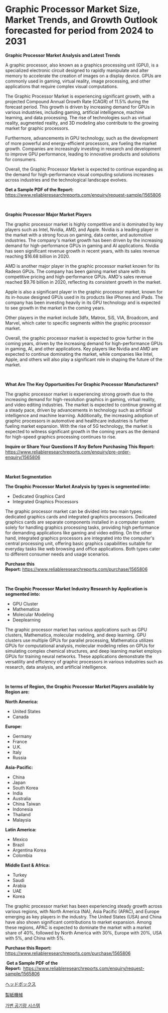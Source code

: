 <p><h1>Graphic Processor Market Size, Market Trends, and Growth Outlook forecasted for period from 2024 to 2031</h1></p><p><strong>Graphic Processor Market Analysis and Latest Trends</strong></p>
<p><p>A graphic processor, also known as a graphics processing unit (GPU), is a specialized electronic circuit designed to rapidly manipulate and alter memory to accelerate the creation of images on a display device. GPUs are commonly used in gaming, virtual reality, image processing, and other applications that require complex visual computations.</p><p>The Graphic Processor Market is experiencing significant growth, with a projected Compound Annual Growth Rate (CAGR) of 11.5% during the forecast period. This growth is driven by increasing demand for GPUs in various industries, including gaming, artificial intelligence, machine learning, and data processing. The rise of technologies such as virtual reality, augmented reality, and 3D modeling also contribute to the growing market for graphic processors.</p><p>Furthermore, advancements in GPU technology, such as the development of more powerful and energy-efficient processors, are fueling the market growth. Companies are increasingly investing in research and development to improve GPU performance, leading to innovative products and solutions for consumers.</p><p>Overall, the Graphic Processor Market is expected to continue expanding as the demand for high-performance visual computing solutions increases across industries and the technological landscape evolves.</p></p>
<p><strong>Get a Sample PDF of the Report:&nbsp;</strong> <a href="https://www.reliableresearchreports.com/enquiry/request-sample/1565806">https://www.reliableresearchreports.com/enquiry/request-sample/1565806</a></p>
<p>&nbsp;</p>
<p><strong>Graphic Processor Major Market Players</strong></p>
<p><p>The graphic processor market is highly competitive and is dominated by key players such as Intel, Nvidia, AMD, and Apple. Nvidia is a leading player in the market with a strong focus on gaming, data center, and automotive industries. The company's market growth has been driven by the increasing demand for high-performance GPUs in gaming and AI applications. Nvidia has seen significant revenue growth in recent years, with its sales revenue reaching $16.68 billion in 2020.</p><p>AMD is another major player in the graphic processor market known for its Radeon GPUs. The company has been gaining market share with its competitive pricing and high-performance GPUs. AMD's sales revenue reached $9.76 billion in 2020, reflecting its consistent growth in the market.</p><p>Apple is also a significant player in the graphic processor market, known for its in-house designed GPUs used in its products like iPhones and iPads. The company has been investing heavily in its GPU technology and is expected to see growth in the market in the coming years.</p><p>Other players in the market include 3dfx, Matrox, SiS, VIA, Broadcom, and Marvel, which cater to specific segments within the graphic processor market.</p><p>Overall, the graphic processor market is expected to grow further in the coming years, driven by the increasing demand for high-performance GPUs in gaming, AI, and other applications. Key players like Nvidia and AMD are expected to continue dominating the market, while companies like Intel, Apple, and others will also play a significant role in shaping the future of the market.</p></p>
<p>&nbsp;</p>
<p><strong>What Are The Key Opportunities For Graphic Processor Manufacturers?</strong></p>
<p><p>The graphic processor market is experiencing strong growth due to the increasing demand for high-resolution graphics in gaming, virtual reality, and video editing industries. The market is expected to continue growing at a steady pace, driven by advancements in technology such as artificial intelligence and machine learning. Additionally, the increasing adoption of graphic processors in automotive and healthcare industries is further fueling market expansion. With the rise of 5G technology, the market is expected to witness significant growth in the coming years as the demand for high-speed graphics processing continues to rise.</p></p>
<p><strong>Inquire or Share Your Questions If Any Before Purchasing This Report:</strong> <a href="https://www.reliableresearchreports.com/enquiry/pre-order-enquiry/1565806">https://www.reliableresearchreports.com/enquiry/pre-order-enquiry/1565806</a></p>
<p>&nbsp;</p>
<p><strong>Market Segmentation</strong></p>
<p><strong>The Graphic Processor Market Analysis by types is segmented into:</strong></p>
<p><ul><li>Dedicated Graphics Card</li><li>Integrated Graphics Processors</li></ul></p>
<p><p>The graphic processor market can be divided into two main types: dedicated graphics cards and integrated graphics processors. Dedicated graphics cards are separate components installed in a computer system solely for handling graphics processing tasks, providing high performance for demanding applications like gaming and video editing. On the other hand, integrated graphics processors are integrated into the computer's central processing unit, offering basic graphics capabilities suitable for everyday tasks like web browsing and office applications. Both types cater to different consumer needs and usage scenarios.</p></p>
<p><strong>Purchase this Report:&nbsp;</strong><a href="https://www.reliableresearchreports.com/purchase/1565806">https://www.reliableresearchreports.com/purchase/1565806</a></p>
<p>&nbsp;</p>
<p><strong>The Graphic Processor Market Industry Research by Application is segmented into:</strong></p>
<p><ul><li>GPU Cluster</li><li>Mathematica</li><li>Molecular Modeling</li><li>Deeplearning</li></ul></p>
<p><p>The graphic processor market has various applications such as GPU clusters, Mathematica, molecular modeling, and deep learning. GPU clusters use multiple GPUs for parallel processing, Mathematica utilizes GPUs for computational analysis, molecular modeling relies on GPUs for simulating complex chemical structures, and deep learning market employs GPUs for training neural networks. These applications demonstrate the versatility and efficiency of graphic processors in various industries such as research, data analysis, and artificial intelligence.</p></p>
<p>&nbsp;</p>
<p><strong>In terms of Region, the Graphic Processor Market Players available by Region are:</strong></p>
<p>
    <p> <strong> North America: </strong>
        <ul>
            <li>United States</li>
            <li>Canada</li>
        </ul>
        </p> 
    <p> <strong> Europe: </strong>
        <ul>
            <li>Germany</li>
            <li>France</li>
            <li>U.K.</li>
            <li>Italy</li>
            <li>Russia</li>
        </ul>
        </p> 
    <p> <strong> Asia-Pacific: </strong>
        <ul>
            <li>China</li>
            <li>Japan</li>
            <li>South Korea</li>
            <li>India</li>
            <li>Australia</li>
            <li>China Taiwan</li>
            <li>Indonesia</li>
            <li>Thailand</li>
            <li>Malaysia</li>
        </ul>
        </p> 
    <p> <strong> Latin America: </strong>
        <ul>
            <li>Mexico</li>
            <li>Brazil</li>
            <li>Argentina Korea</li>
            <li>Colombia</li>
        </ul>
        </p> 
    <p> <strong> Middle East & Africa: </strong>
        <ul>
            <li>Turkey</li>
            <li>Saudi</li>
            <li>Arabia</li>
            <li>UAE</li>
            <li>Korea</li>
        </ul>
    </p>
    </p>
<p><p>The graphic processor market has been experiencing steady growth across various regions, with North America (NA), Asia Pacific (APAC), and Europe emerging as key players in the industry. The United States (USA) and China have also shown significant contributions to market expansion. Among these regions, APAC is expected to dominate the market with a market share of 40%, followed by North America with 30%, Europe with 20%, USA with 5%, and China with 5%.</p></p>
<p><strong>Purchase this Report: </strong><a href="https://www.reliableresearchreports.com/purchase/1565806">https://www.reliableresearchreports.com/purchase/1565806</a></p>
<p>&nbsp;<strong>Get a Sample PDF of the Report:&nbsp;&nbsp;</strong><a href="https://www.reliableresearchreports.com/enquiry/request-sample/1565806">https://www.reliableresearchreports.com/enquiry/request-sample/1565806</a></p>
<p><strong></strong></p>
<p><p><a href="https://github.com/AaronVargas43/Market-Research-Report-List-1/blob/main/99106239129.md">ヘッドボックス</a></p><p><a href="https://github.com/CloydAbbott2023/Market-Research-Report-List-1/blob/main/27103509130.md">製紙機械</a></p><p><a href="https://github.com/LanceOlsotn8978/Market-Research-Report-List-1/blob/main/13228288270.md">가변 공기량 시스템</a></p></p>